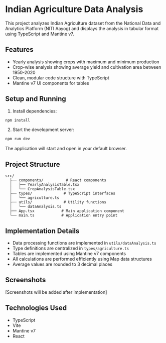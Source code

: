 # Indian Agriculture Data Analysis

This project analyzes Indian Agriculture dataset from the National Data and Analytics Platform (NITI Aayog) and displays the analysis in tabular format using TypeScript and Mantine v7.

## Features

- Yearly analysis showing crops with maximum and minimum production
- Crop-wise analysis showing average yield and cultivation area between 1950-2020
- Clean, modular code structure with TypeScript
- Mantine v7 UI components for tables

## Setup and Running

1. Install dependencies:
```bash
npm install
```

2. Start the development server:
```bash
npm run dev
```

The application will start and open in your default browser.

## Project Structure

```
src/
  ├── components/          # React components
  │   ├── YearlyAnalysisTable.tsx
  │   └── CropAnalysisTable.tsx
  ├── types/              # TypeScript interfaces
  │   └── agriculture.ts
  ├── utils/              # Utility functions
  │   └── dataAnalysis.ts
  ├── App.tsx            # Main application component
  └── main.ts            # Application entry point
```

## Implementation Details

- Data processing functions are implemented in `utils/dataAnalysis.ts`
- Type definitions are centralized in `types/agriculture.ts`
- Tables are implemented using Mantine v7 components
- All calculations are performed efficiently using Map data structures
- Average values are rounded to 3 decimal places

## Screenshots

[Screenshots will be added after implementation]

## Technologies Used

- TypeScript
- Vite
- Mantine v7
- React